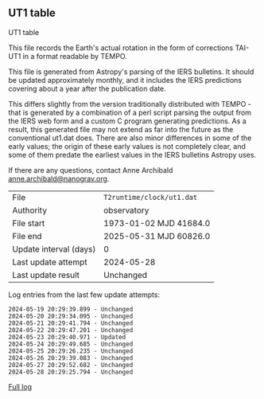 
## UT1 table

UT1 table

This file records the Earth's actual rotation in the form of
corrections TAI-UT1 in a format readable by TEMPO.

This file is generated from Astropy's parsing of the IERS
bulletins. It should be updated approximately monthly, and it
includes the IERS predictions covering about a year after the
publication date.

This differs slightly from the version traditionally distributed
with TEMPO - that is generated by a combination of a perl script
parsing the output from the IERS web form and a custom C program
generating predictions. As a result, this generated file may not
extend as far into the future as the conventional ut1.dat does.
There are also minor differences in some of the early values; the
origin of these early values is not completely clear, and some of
them predate the earliest values in the IERS bulletins Astropy uses.

If there are any questions, contact Anne Archibald
<anne.archibald@nanograv.org>.

|     |     |
|:--- |:--- |
| File | `T2runtime/clock/ut1.dat` |
| Authority | observatory |
| File start | 1973-01-02 MJD 41684.0 |
| File end | 2025-05-31 MJD 60826.0 |
| Update interval (days) | 0 |
| Last update attempt | 2024-05-28 |
| Last update result | Unchanged |

Log entries from the last few update attempts:
```
2024-05-19 20:29:39.899 - Unchanged
2024-05-20 20:29:34.095 - Unchanged
2024-05-21 20:29:41.794 - Unchanged
2024-05-22 20:29:47.201 - Unchanged
2024-05-23 20:29:40.971 - Updated
2024-05-24 20:29:49.685 - Unchanged
2024-05-25 20:29:26.235 - Unchanged
2024-05-26 20:29:39.083 - Unchanged
2024-05-27 20:29:52.682 - Unchanged
2024-05-28 20:29:25.794 - Unchanged
```
[Full log](https://raw.githubusercontent.com/ipta/pulsar-clock-corrections/main/log/T2runtime/clock/ut1.dat.log)
